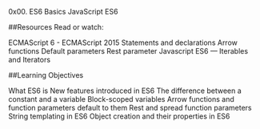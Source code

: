0x00. ES6 Basics
JavaScript
ES6

##Resources
Read or watch:

ECMAScript 6 - ECMAScript 2015
Statements and declarations
Arrow functions
Default parameters
Rest parameter
Javascript ES6 — Iterables and Iterators

##Learning Objectives

What ES6 is
New features introduced in ES6
The difference between a constant and a variable
Block-scoped variables
Arrow functions and function parameters default to them
Rest and spread function parameters
String templating in ES6
Object creation and their properties in ES6
